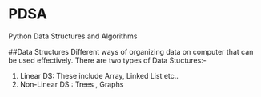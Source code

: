 # PDSA
Python Data Structures and Algorithms

##Data Structures
Different ways of organizing data on computer that can be used effectively.
There are two types of Data Stuctures:-
1) Linear DS: These include Array, Linked List etc..
2) Non-Linear DS : Trees , Graphs